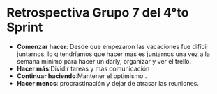  # Retrospectiva Grupo 7 del 4°to Sprint 
- **Comenzar hacer**: Desde que empezaron las vacaciones fue difícil juntarnos, lo q tendríamos que hacer mas es juntarnos una vez a la semana mínimo para hacer un darly, organizar y ver el trello.
- **Hacer más**:Dividir tareas y mas comunicación  
- **Continuar haciendo**:Mantener el optimismo .
- **Hacer menos**: procrastinación y dejar de  atrasar las reuniones.
